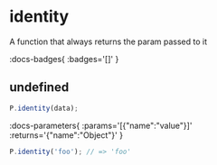 # identity

A function that always returns the param passed to it

:docs-badges{ :badges='[]' }


## undefined

```js [light]
P.identity(data);
```

:docs-parameters{ :params='[{"name":"value"}]' :returns='{"name":"Object"}' }

```js
P.identity('foo'); // => 'foo'
```